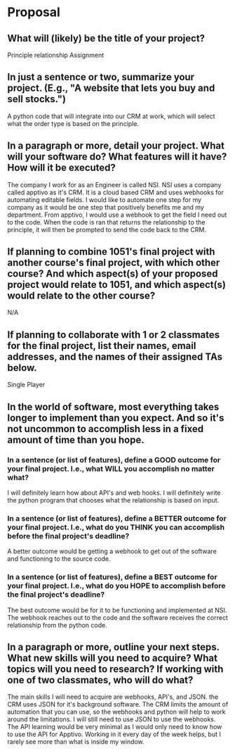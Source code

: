 # Proposal

## What will (likely) be the title of your project?

Principle relationship Assignment

## In just a sentence or two, summarize your project. (E.g., "A website that lets you buy and sell stocks.")

A python code that will integrate into our CRM at work, which will select what the order type is based on the principle. 

## In a paragraph or more, detail your project. What will your software do? What features will it have? How will it be executed?

The company I work for as an Engineer is called NSI. NSI uses a company called apptivo as it's CRM. It is a cloud based CRM and uses webhooks for automating editable fields. I would like to automate one step for my company as it would be one step that positively benefits me and my department. From apptivo, I would use a webhook to get the field I need out to the code. When the code is ran that returns the relationship to the principle, it will then be prompted to send the code back to the CRM.

## If planning to combine 1051's final project with another course's final project, with which other course? And which aspect(s) of your proposed project would relate to 1051, and which aspect(s) would relate to the other course?

N/A

## If planning to collaborate with 1 or 2 classmates for the final project, list their names, email addresses, and the names of their assigned TAs below.

Single Player

## In the world of software, most everything takes longer to implement than you expect. And so it's not uncommon to accomplish less in a fixed amount of time than you hope.

### In a sentence (or list of features), define a GOOD outcome for your final project. I.e., what WILL you accomplish no matter what?

I will definitely learn how about API's and web hooks. I will definitely write the python program that chooses what the relationship is based on input. 

### In a sentence (or list of features), define a BETTER outcome for your final project. I.e., what do you THINK you can accomplish before the final project's deadline?

A better outcome would be getting a webhook to get out of the software and functioning to the source code.

### In a sentence (or list of features), define a BEST outcome for your final project. I.e., what do you HOPE to accomplish before the final project's deadline?

The best outcome would be for it to be functioning and implemented at NSI. The webhook reaches out to the code and the software receives the correct relationship from the python code.

## In a paragraph or more, outline your next steps. What new skills will you need to acquire? What topics will you need to research? If working with one of two classmates, who will do what?

The main skills I will need to acquire are webhooks, API's, and JSON. the CRM uses JSON for it's background software. The CRM limits the amount of automation that you can use, so the webhooks and python will help to work around the limitations. I will still need to use JSON to use the webhooks. The API learning would be very minimal as I would only need to know how to use the API for Apptivo. Working in it every day of the week helps, but I rarely see more than what is inside my window.
